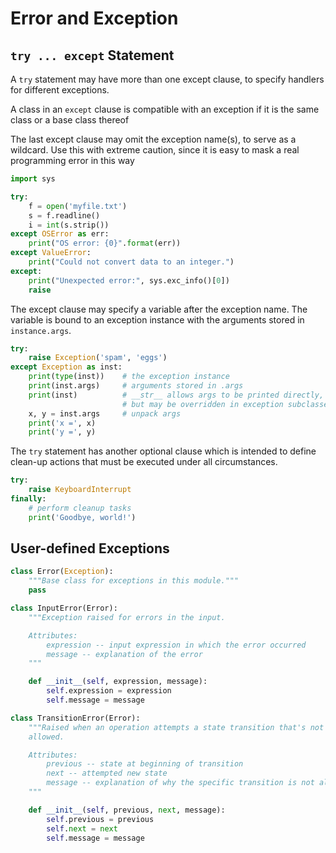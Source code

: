 # Error and Exception


## `try ... except` Statement

A `try` statement may have more than one except clause, to specify handlers for different exceptions.

A class in an `except` clause is compatible with an exception if it is the same class or a base class thereof

The last except clause may omit the exception name(s), to serve as a wildcard. Use this with extreme caution, since it is easy to mask a real programming error in this way

```py
import sys

try:
    f = open('myfile.txt')
    s = f.readline()
    i = int(s.strip())
except OSError as err:
    print("OS error: {0}".format(err))
except ValueError:
    print("Could not convert data to an integer.")
except:
    print("Unexpected error:", sys.exc_info()[0])
    raise
```

The except clause may specify a variable after the exception name. The variable is bound to an exception instance with the arguments stored in `instance.args`.

```py
try:
    raise Exception('spam', 'eggs')
except Exception as inst:
    print(type(inst))    # the exception instance
    print(inst.args)     # arguments stored in .args
    print(inst)          # __str__ allows args to be printed directly,
                         # but may be overridden in exception subclasses
    x, y = inst.args     # unpack args
    print('x =', x)
    print('y =', y)
```

The `try` statement has another optional clause which is intended to define clean-up actions that must be executed under all circumstances.

```py
try:
    raise KeyboardInterrupt
finally:
    # perform cleanup tasks
    print('Goodbye, world!')
```

## User-defined Exceptions

```py
class Error(Exception):
    """Base class for exceptions in this module."""
    pass

class InputError(Error):
    """Exception raised for errors in the input.

    Attributes:
        expression -- input expression in which the error occurred
        message -- explanation of the error
    """

    def __init__(self, expression, message):
        self.expression = expression
        self.message = message

class TransitionError(Error):
    """Raised when an operation attempts a state transition that's not
    allowed.

    Attributes:
        previous -- state at beginning of transition
        next -- attempted new state
        message -- explanation of why the specific transition is not allowed
    """

    def __init__(self, previous, next, message):
        self.previous = previous
        self.next = next
        self.message = message
```